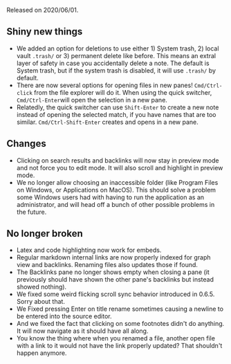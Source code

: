 Released on 2020/06/01.


## Shiny new things

- We added an option for deletions to use either 1) System trash, 2) local vault `.trash/` or 3) permanent delete like before. This means an extral layer of safety in case you accidentally delete a note. The default is System trash, but if the system trash is disabled, it will use `.trash/` by default.
- There are now several options for opening files in new panes! `Cmd/Ctrl-click` from the file explorer will do it. When using the quick switcher, `Cmd/Ctrl-Enter`will open the selection in a new pane. 
- Relatedly, the quick switcher can use `Shift-Enter` to create a new note instead of opening the selected match, if you have names that are too similar. `Cmd/Ctrl-Shift-Enter` creates and opens in a new pane. 

## Changes

- Clicking on search results and backlinks will now stay in preview mode and not force you to edit mode. It will also scroll and highlight in preview mode.
- We no longer allow choosing an inaccessible folder (like Program Files on Windows, or Applications on MacOS). This should solve a problem some Windows users had with having to run the application as an administrator, and will head off a bunch of other possible problems in the future.  

## No longer broken

- Latex and code highlighting now work for embeds. 
- Regular markdown internal links are now properly indexed for graph view and backlinks. Renaming files also updates those if found.
- The Backlinks pane no longer shows empty when closing a pane (it previously should have shown the other pane's backlinks but instead showed nothing).
- We fixed some weird flicking scroll sync behavior introduced in 0.6.5. Sorry about that. 
- We Fixed pressing Enter on title rename sometimes causing a newline to be entered into the source editor.
- And we fixed the fact that clicking on some footnotes didn't do anything. It will now navigate as it should have all along. 
- You know the thing where when you renamed a file, another open file with a link to it would not have the link properly updated? That shouldn't happen anymore. 

